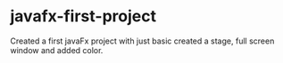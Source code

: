 # javafx-first-project

Created a first javaFx project with just basic created a stage, full screen window and added color.

